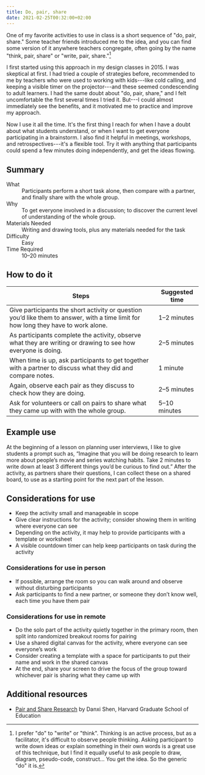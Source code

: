 ```yaml
---
title: Do, pair, share
date: 2021-02-25T00:32:00+02:00
---
```


One of my favorite activities to use in class is a short sequence of "do, pair, share." Some teacher friends introduced me to the idea, and you can find some version of it anywhere teachers congregate, often going by the name "think, pair, share" or "write, pair, share."[^think-write-do]

[^think-write-do]: I prefer "do" to "write" or "think". Thinking is an active process, but as a facilitator, it's difficult to observe people thinking. Asking participant to write down ideas or explain something in their own words is a great use of this technique, but I find it equally useful to ask people to draw, diagram, pseudo-code, construct... You get the idea. So the generic "do" it is.

I first started using this approach in my design classes in 2015. I was skeptical at first. I had tried a couple of strategies before, recommended to me by teachers who were used to working with kids---like cold calling, and keeping a visible timer on the projector---and these seemed condescending to adult learners. I had the same doubt about "do, pair, share," and I felt uncomfortable the first several times I tried it. But---I could almost immediately see the benefits, and it motivated me to practice and improve my approach.

Now I use it all the time. It's the first thing I reach for when I have a doubt about what students understand, or when I want to get everyone participating in a brainstorm. I also find it helpful in meetings, workshops, and retrospectives---it's a flexible tool. Try it with anything that participants could spend a few minutes doing independently, and get the ideas flowing.

## Summary

<dl class="deets">
  <dt>What</dt>
  <dd>Participants perform a short task alone, then compare with a partner, and finally share with the whole group.</dd>
  <dt>Why</dt>
  <dd>To get everyone involved in a discussion; to discover the current level of understanding of the whole group.</dd>
  <dt>Materials Needed</dt>
  <dd>Writing and drawing tools, plus any materials needed for the task</dd>
  <dt>Difficulty</dt>
  <dd>Easy</dd>
  <dt>Time Required</dt>
  <dd>10–20 minutes</dd>
</dl>

## How to do it

<table class="steps">
  <thead>
    <tr>
      <th>Steps</th>
      <th>Suggested time</th>
    </tr>
  </thead>
  <tbody>
    <tr>
      <td>
        Give participants the short activity or question you’d like them to answer, with a time limit for how long they have to work alone.
      </td>
      <td title="Suggested time">
        1–2 minutes
      </td>
    </tr>
    <tr>
      <td>
        As participants complete the activity, observe what they are writing or drawing to see how everyone is doing.
      </td>
      <td title="Suggested time">
        2–5 minutes
      </td>
    </tr>
    <tr>
      <td>
        When time is up, ask participants to get together with a partner to discuss what they did and compare notes.
      </td>
      <td title="Suggested time">
        1 minute
      </td>
    </tr>
    <tr>
      <td>
        Again, observe each pair as they discuss to check how they are doing.
      </td>
      <td title="Suggested time">
        2–5 minutes
      </td>
    </tr>
    <tr>
      <td>
        Ask for volunteers or call on pairs to share what they came up with with the whole group.
      </td>
      <td title="Suggested time">
        5–10 minutes
      </td>
    </tr>
  </tbody>
</table>

## Example use

At the beginning of a lesson on planning user interviews, I like to give students a prompt such as, “Imagine that you will be doing research to learn more about people’s movie and series watching habits. Take 2 minutes to write down at least 3 different things you’d be curious to find out.” After the activity, as partners share their questions, I can collect these on a shared board, to use as a starting point for the next part of the lesson.

## Considerations for use

- Keep the activity small and manageable in scope
- Give clear instructions for the activity; consider showing them in writing where everyone can see
- Depending on the activity, it may help to provide participants with a template or worksheet
- A visible countdown timer can help keep participants on task during the activity

### Considerations for use in person

- If possible, arrange the room so you can walk around and observe without disturbing participants
- Ask participants to find a new partner, or someone they don’t know well, each time you have them pair

### Considerations for use in remote

- Do the solo part of the activity quietly together in the primary room, then split into randomized breakout rooms for pairing
- Use a shared digital canvas for the activity, where everyone can see everyone’s work
- Consider creating a template with a space for participants to put their name and work in the shared canvas
- At the end, share your screen to drive the focus of the group toward whichever pair is sharing what they came up with

## Additional resources

- [Pair and Share Research](https://ablconnect.harvard.edu/pair-and-share-research) by Danxi Shen, Harvard Graduate School of Education

